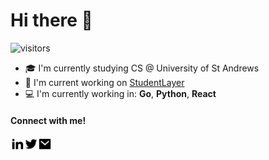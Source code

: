 # Hi there 👋
![visitors](https://visitor-badge.glitch.me/badge?page_id=WilliamsCJ.WilliamsCJ)

- :mortar_board: I'm currently studying CS @ University of St Andrews
- :telescope: I'm current working on [StudentLayer](https://github.com/WilliamsCJ/studentlayer)
- :computer: I'm currently working in: **Go**, **Python**, **React**

#### Connect with me!

<a href src="https://www.linkedin.com/in/cjwilliams20/">
  <img align="left" alt="LinkedIn" width="22px" src="https://github.com/Remix-Design/RemixIcon/blob/master/icons/Logos/linkedin-fill.svg" 
</a>
<a href src="https://twitter.com/CJ___Williams">
  <img align="left" alt="Twitter" width="22px" src="https://github.com/Remix-Design/RemixIcon/blob/master/icons/Logos/twitter-fill.svg" 
</a>
<a href='&#109;a&#105;lt&#111;&#58;c&#111;&#110;&#116;act%40c&#106;w&#105;lliam&#115;&#46;%69o'>
  <img align="left" alt="Email" width="22px" src="https://github.com/Remix-Design/RemixIcon/blob/master/icons/Business/mail-fill.svg" 
</a>
